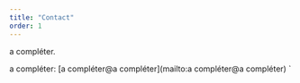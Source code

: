 ```yaml
---
title: "Contact"
order: 1
---
```

a compléter.

a compléter: [a compléter@a compléter](mailto:a compléter@a compléter)
` 